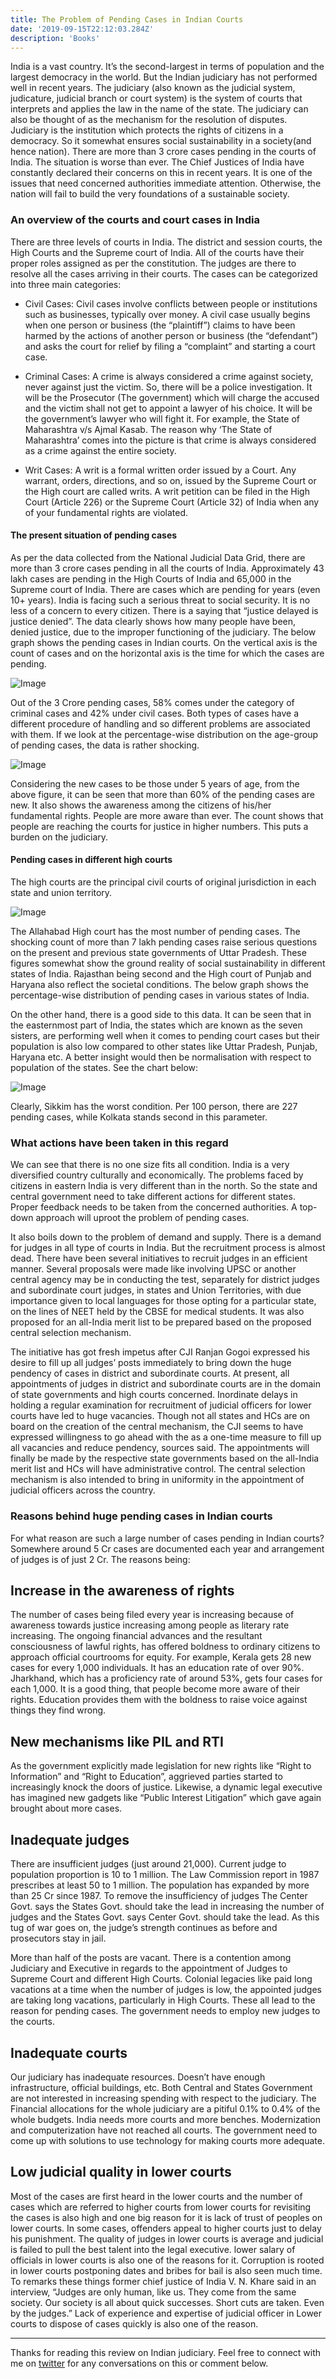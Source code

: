 ```yaml
---
title: The Problem of Pending Cases in Indian Courts
date: '2019-09-15T22:12:03.284Z'
description: 'Books'
---
```


India is a vast country. It’s the second-largest in terms of population and the largest democracy in the world. But the Indian judiciary has not performed well in recent years. The judiciary (also known as the judicial system, judicature, judicial branch or court system) is the system of courts that interprets and applies the law in the name of the state. The judiciary can also be thought of as the mechanism for the resolution of disputes. Judiciary is the institution which protects the rights of citizens in a democracy. So it somewhat ensures social sustainability in a society(and hence nation).
There are more than 3 crore cases pending in the courts of India. The situation is worse than ever. The Chief Justices of India have constantly declared their concerns on this in recent years. It is one of the issues that need concerned authorities immediate attention. Otherwise, the nation will fail to build the very foundations of a sustainable society.

### An overview of the courts and court cases in India

There are three levels of courts in India. The district and session courts, the High Courts and the Supreme court of India. All of the courts have their proper roles assigned as per the constitution. The judges are there to resolve all the cases arriving in their courts. The cases can be categorized into three main categories:

- Civil Cases: Civil cases involve conflicts between people or institutions such as businesses, typically over money. A civil case usually begins when one person or business (the “plaintiff”) claims to have been harmed by the actions of another person or business (the “defendant”) and asks the court for relief by filing a “complaint” and starting a court case.

- Criminal Cases: A crime is always considered a crime against society, never against just the victim. So, there will be a police investigation. It will be the Prosecutor (The government) which will charge the accused and the victim shall not get to appoint a lawyer of his choice. It will be the government’s lawyer who will fight it. For example, the State of Maharashtra v/s Ajmal Kasab. The reason why ‘The State of Maharashtra’ comes into the picture is that crime is always considered as a crime against the entire society.

- Writ Cases: A writ is a formal written order issued by a Court. Any warrant, orders, directions, and so on, issued by the Supreme Court or the High court are called writs. A writ petition can be filed in the High Court (Article 226) or the Supreme Court (Article 32) of India when any of your fundamental rights are violated.

#### The present situation of pending cases

As per the data collected from the National Judicial Data Grid, there are more than 3 crore cases pending in all the courts of India. Approximately 43 lakh cases are pending in the High Courts of India and 65,000 in the Supreme court of India. There are cases which are pending for years (even 10+ years). India is facing such a serious threat to social security. It is no less of a concern to every citizen. There is a saying that “justice delayed is justice denied”. The data clearly shows how many people have been, denied justice, due to the improper functioning of the judiciary. The below graph shows the pending cases in Indian courts. On the vertical axis is the count of cases and on the horizontal axis is the time for which the cases are pending.

![Image](./1.jpg)

Out of the 3 Crore pending cases, 58% comes under the category of criminal cases and 42% under civil cases. Both types of cases have a different procedure of handling and so different problems are associated with them. If we look at the percentage-wise distribution on the age-group of pending cases, the data is rather shocking.

![Image](./2.jpg)

Considering the new cases to be those under 5 years of age, from the above figure, it can be seen that more than 60% of the pending cases are new. It also shows the awareness among the citizens of his/her fundamental rights. People are more aware than ever. The count shows that people are reaching the courts for justice in higher numbers. This puts a burden on the judiciary.

#### Pending cases in different high courts

The high courts are the principal civil courts of original jurisdiction in each state and union territory.

![Image](./3.jpg)

The Allahabad High court has the most number of pending cases. The shocking count of more than 7 lakh pending cases raise serious questions on the present and previous state governments of Uttar Pradesh. These figures somewhat show the ground reality of social sustainability in different states of India. Rajasthan being second and the High court of Punjab and Haryana also reflect the societal conditions. The below graph shows the percentage-wise distribution of pending cases in various states of India.

On the other hand, there is a good side to this data. It can be seen that in the easternmost part of India, the states which are known as the seven sisters, are performing well when it comes to pending court cases but their population is also low compared to other states like Uttar Pradesh, Punjab, Haryana etc. A better insight would then be normalisation with respect to population of the states. See the chart below:

![Image](./4.png)

Clearly, Sikkim has the worst condition. Per 100 person, there are 227 pending cases, while Kolkata stands second in this parameter.

### What actions have been taken in this regard

We can see that there is no one size fits all condition. India is a very diversified country culturally and economically. The problems faced by citizens in eastern India is very different than in the north. So the state and central government need to take different actions for different states. Proper feedback needs to be taken from the concerned authorities. A top-down approach will uproot the problem of pending cases.

It also boils down to the problem of demand and supply. There is a demand for judges in all type of courts in India. But the recruitment process is almost dead. There have been several initiatives to recruit judges in an efficient manner. Several proposals were made like involving UPSC or another central agency may be in conducting the test, separately for district judges and subordinate court judges, in states and Union Territories, with due importance given to local languages for those opting for a particular state, on the lines of NEET held by the CBSE for medical students. It was also proposed for an all-India merit list to be prepared based on the proposed central selection mechanism.

The initiative has got fresh impetus after CJI Ranjan Gogoi expressed his desire to fill up all judges’ posts immediately to bring down the huge pendency of cases in district and subordinate courts. At present, all appointments of judges in district and subordinate courts are in the domain of state governments and high courts concerned. Inordinate delays in holding a regular examination for recruitment of judicial officers for lower courts have led to huge vacancies. Though not all states and HCs are on board on the creation of the central mechanism, the CJI seems to have expressed willingness to go ahead with the as a one-time measure to fill up all vacancies and reduce pendency, sources said. The appointments will finally be made by the respective state governments based on the all-India merit list and HCs will have administrative control. The central selection mechanism is also intended to bring in uniformity in the appointment of judicial officers across the country.

### Reasons behind huge pending cases in Indian courts

For what reason are such a large number of cases pending in Indian courts? Somewhere around 5 Cr cases are documented each year and arrangement of judges is of just 2 Cr. The reasons being:

## Increase in the awareness of rights

The number of cases being filed every year is increasing because of awareness towards justice increasing among people as literary rate increasing. The ongoing financial advances and the resultant consciousness of lawful rights, has offered boldness to ordinary citizens to approach official courtrooms for equity. For example, Kerala gets 28 new cases for every 1,000 individuals. It has an education rate of over 90%. Jharkhand, which has a proficiency rate of around 53%, gets four cases for each 1,000. It is a good thing, that people become more aware of their rights. Education provides them with the boldness to raise voice against things they find wrong.

## New mechanisms like PIL and RTI

As the government explicitly made legislation for new rights like “Right to Information” and “Right to Education”, aggrieved parties started to increasingly knock the doors of justice. Likewise, a dynamic legal executive has imagined new gadgets like “Public Interest Litigation” which gave again brought about more cases.

## Inadequate judges

There are insufficient judges (just around 21,000). Current judge to population proportion is 10 to 1 million. The Law Commission report in 1987 prescribes at least 50 to 1 million. The population has expanded by more than 25 Cr since 1987. To remove the insufficiency of judges The Center Govt. says the States Govt. should take the lead in increasing the number of judges and the States Govt. says Center Govt. should take the lead. As this tug of war goes on, the judge’s strength continues as before and prosecutors stay in jail.

More than half of the posts are vacant. There is a contention among Judiciary and Executive in regards to the appointment of Judges to Supreme Court and different High Courts. Colonial legacies like paid long vacations at a time when the number of judges is low, the appointed judges are taking long vacations, particularly in High Courts. These all lead to the reason for pending cases. The government needs to employ new judges to the courts.

## Inadequate courts

Our judiciary has inadequate resources. Doesn’t have enough infrastructure, official buildings, etc. Both Central and States Government are not interested in increasing spending with respect to the judiciary. The Financial allocations for the whole judiciary are a pitiful 0.1% to 0.4% of the whole budgets. India needs more courts and more benches. Modernization and computerization have not reached all courts. The government need to come up with solutions to use technology for making courts more adequate.

## Low judicial quality in lower courts

Most of the cases are first heard in the lower courts and the number of cases which are referred to higher courts from lower courts for revisiting the cases is also high and one big reason for it is lack of trust of peoples on lower courts. In some cases, offenders appeal to higher courts just to delay his punishment. The quality of judges in lower courts is average and judicial is failed to pull the best talent into the legal executive. lower salary of officials in lower courts is also one of the reasons for it. Corruption is rooted in lower courts postponing dates and bribes for bail is also seen much time. To remarks these things former chief justice of India V. N. Khare said in an interview, “Judges are only human, like us. They come from the same society. Our society is all about quick successes. Short cuts are taken. Even by the judges.” Lack of experience and expertise of judicial officer in Lower courts to dispose of cases quickly is also one of the reason.

---

Thanks for reading this review on Indian judiciary. Feel free to connect with me on [twitter](https://twitter.com/whoAbhishekSah) for any conversations on this or comment below.

